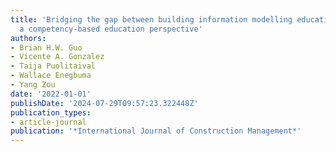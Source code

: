 ```yaml
---
title: 'Bridging the gap between building information modelling education and practice:
  a competency-based education perspective'
authors:
- Brian H.W. Guo
- Vicente A. Gonzalez
- Taija Puolitaival
- Wallace Enegbuma
- Yang Zou
date: '2022-01-01'
publishDate: '2024-07-29T09:57:23.322448Z'
publication_types:
- article-journal
publication: '*International Journal of Construction Management*'
---
```

